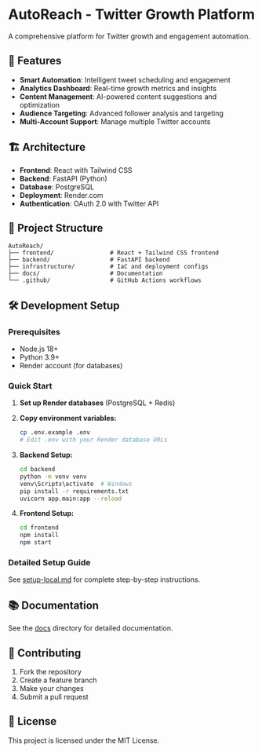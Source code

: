 # AutoReach - Twitter Growth Platform

A comprehensive platform for Twitter growth and engagement automation.

## 🚀 Features

- **Smart Automation**: Intelligent tweet scheduling and engagement
- **Analytics Dashboard**: Real-time growth metrics and insights
- **Content Management**: AI-powered content suggestions and optimization
- **Audience Targeting**: Advanced follower analysis and targeting
- **Multi-Account Support**: Manage multiple Twitter accounts

## 🏗️ Architecture

- **Frontend**: React with Tailwind CSS
- **Backend**: FastAPI (Python)
- **Database**: PostgreSQL
- **Deployment**: Render.com
- **Authentication**: OAuth 2.0 with Twitter API

## 📁 Project Structure

```
AutoReach/
├── frontend/                # React + Tailwind CSS frontend
├── backend/                 # FastAPI backend
├── infrastructure/          # IaC and deployment configs
├── docs/                    # Documentation
└── .github/                 # GitHub Actions workflows
```

## 🛠️ Development Setup

### Prerequisites

- Node.js 18+
- Python 3.9+
- Render account (for databases)

### Quick Start

1. **Set up Render databases** (PostgreSQL + Redis)
2. **Copy environment variables:**
   ```bash
   cp .env.example .env
   # Edit .env with your Render database URLs
   ```

3. **Backend Setup:**
   ```bash
   cd backend
   python -m venv venv
   venv\Scripts\activate  # Windows
   pip install -r requirements.txt
   uvicorn app.main:app --reload
   ```

4. **Frontend Setup:**
   ```bash
   cd frontend
   npm install
   npm start
   ```

### Detailed Setup Guide

See [setup-local.md](./setup-local.md) for complete step-by-step instructions.

## 📚 Documentation

See the [docs](./docs) directory for detailed documentation.

## 🤝 Contributing

1. Fork the repository
2. Create a feature branch
3. Make your changes
4. Submit a pull request

## 📄 License

This project is licensed under the MIT License.
